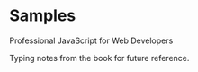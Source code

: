 Samples
=======

Professional JavaScript for Web Developers

Typing notes from the book for future reference. 
